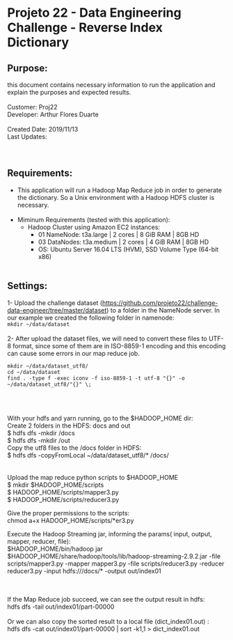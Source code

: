 # Projeto 22 - Data Engineering Challenge - Reverse Index Dictionary <br>

## Purpose: 
  this document contains necessary information to run the application and explain the purposes and expected results.<br />
<br />
Customer: Proj22 <br />
Developer: Arthur Flores Duarte <br />
<br />
Created Date: 2019/11/13 <br />
Last Updates:  <br />
<br /><br />

## Requirements:
- This application will run a Hadoop Map Reduce job in order to generate the dictionary. So a Unix environment with a Hadoop HDFS cluster is necessary. <br /><br />
- Miminum Requirements (tested with this application):
  - Hadoop Cluster using Amazon EC2 instances:
    - 01 NameNode:  t3a.large	 | 2 cores | 8 GiB RAM | 8GB HD
    - 03 DataNodes: t3a.medium | 2 cores | 4 GiB RAM | 8GB HD
    - OS: Ubuntu Server 16.04 LTS (HVM), SSD Volume Type (64-bit x86)
  <br /><br />
  
## Settings:
1- Upload the challenge dataset (https://github.com/projeto22/challenge-data-engineer/tree/master/dataset) to a folder in the NameNode server. In our example we created the following folder in namenode: <br />
  ``` mkdir ~/data/dataset  ``` <br /><br />
2- After upload the dataset files, we will need to convert these files to UTF-8 format, since some of them are in ISO-8859-1 encoding and this encoding can cause some errors in our map reduce job. 
  ``` 
  mkdir ~/data/dataset_utf8/
  cd ~/data/dataset 
  find . -type f -exec iconv -f iso-8859-1 -t utf-8 "{}" -o ~/data/dataset_utf8/"{}" \;  
  ```
  
<br /><br /> 

With your hdfs and yarn running, go to the $HADOOP_HOME dir:<br />
Create 2 folders in the HDFS: docs and out<br />
$ hdfs dfs -mkdir /docs<br />
$ hdfs dfs -mkdir /out<br />
Copy the utf8 files to the /docs folder in HDFS:<br />
$ hdfs dfs -copyFromLocal ~/data/dataset_utf8/* /docs/<br />
<br /><br />
Upload the map reduce python scripts to $HADOOP_HOME<br />
$ mkdir $HADOOP_HOME/scripts<br />
$ HADOOP_HOME/scripts/mapper3.py<br />
$ HADOOP_HOME/scripts/reducer3.py<br />

Give the proper permissions to the scripts:<br />
chmod a+x HADOOP_HOME/scripts/*er3.py<br />

Execute the Hadoop Streaming jar, informing the params( input, output, mapper, reducer, file):<br />
$HADOOP_HOME/bin/hadoop jar $HADOOP_HOME/share/hadoop/tools/lib/hadoop-streaming-2.9.2.jar  -file scripts/mapper3.py   -mapper mapper3.py   -file  scripts/reducer3.py  -reducer reducer3.py   -input  hdfs:///docs/*  -output out/index01

<br /><br />
If the Map Reduce job succeed, we can see the output result in hdfs:<br />
hdfs dfs -tail out/index01/part-00000<br />
<br />
Or we can also copy the sorted result to a local file (dict_index01.out) :<br />
hdfs dfs -cat out/index01/part-00000 | sort -k1,1 > dict_index01.out<br />

<br /><br />



